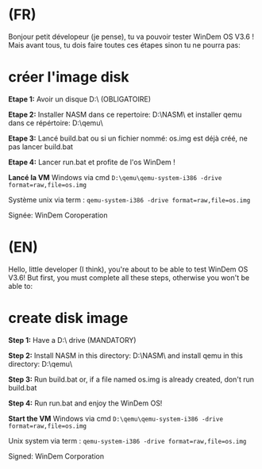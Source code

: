 # (FR)
Bonjour petit dévelopeur (je pense), tu va pouvoir tester WinDem OS V3.6 ! Mais avant tous, tu dois faire toutes ces étapes sinon tu ne pourra pas:

# créer l'image disk

**Etape 1:**
Avoir un disque D:\ (OBLIGATOIRE)

**Etape 2:**
Installer NASM dans ce repertoire: D:\NASM\ et installer qemu dans ce répértoire: D:\qemu\

**Etape 3:**
Lancé build.bat ou si un fichier nommé: os.img est déjà créé, ne pas lancer build.bat

**Etape 4:**
Lancer run.bat et profite de l'os WinDem !


**Lancé la VM**
Windows via cmd
``D:\qemu\qemu-system-i386 -drive format=raw,file=os.img``

Système unix via term :
``qemu-system-i386 -drive format=raw,file=os.img``

Signée: WinDem Coroperation








# (EN)

Hello, little developer (I think), you're about to be able to test WinDem OS V3.6! But first, you must complete all these steps, otherwise you won't be able to:

# create disk image

**Step 1:**
Have a D:\ drive (MANDATORY)

**Step 2:**
Install NASM in this directory: D:\NASM\ and install qemu in this directory: D:\qemu\

**Step 3:**
Run build.bat or, if a file named os.img is already created, don't run build.bat

**Step 4:**
Run run.bat and enjoy the WinDem OS!

**Start the VM**
Windows via cmd
``D:\qemu\qemu-system-i386 -drive format=raw,file=os.img``

Unix system via term :
``qemu-system-i386 -drive format=raw,file=os.img``


Signed: WinDem Corporation
